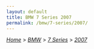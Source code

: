 ```yaml
---
layout: default
title: BMW 7 Series 2007
permalink: /bmw/7-series/2007/
---
```

[*Home*](/) > [*BMW*](/bmw/) > [*7 Series*](/bmw/7-series/) > [*2007*](/bmw/7-series/2007/)
